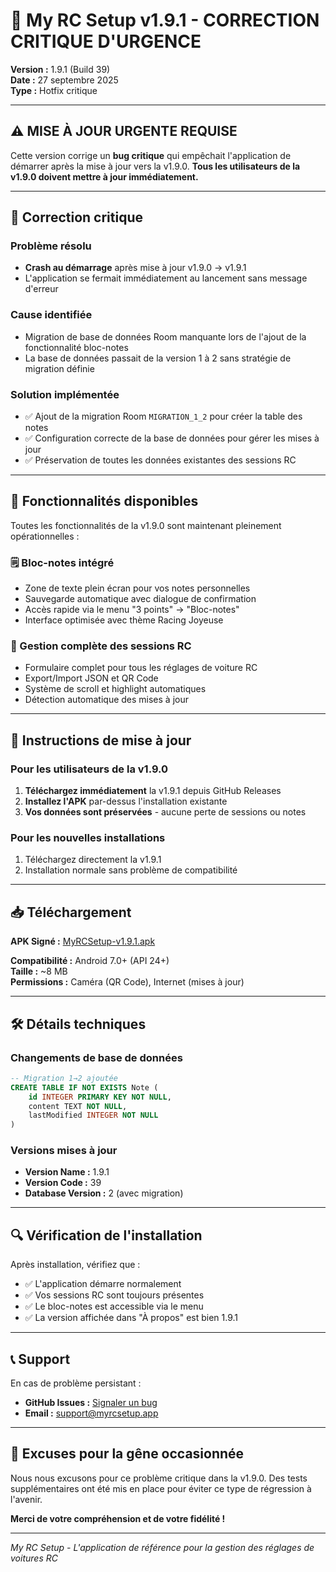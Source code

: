 # 🚨 My RC Setup v1.9.1 - CORRECTION CRITIQUE D'URGENCE

**Version :** 1.9.1 (Build 39)  
**Date :** 27 septembre 2025  
**Type :** Hotfix critique

---

## ⚠️ MISE À JOUR URGENTE REQUISE

Cette version corrige un **bug critique** qui empêchait l'application de démarrer après la mise à jour vers la v1.9.0. **Tous les utilisateurs de la v1.9.0 doivent mettre à jour immédiatement.**

---

## 🔧 Correction critique

### Problème résolu
- **Crash au démarrage** après mise à jour v1.9.0 → v1.9.1
- L'application se fermait immédiatement au lancement sans message d'erreur

### Cause identifiée
- Migration de base de données Room manquante lors de l'ajout de la fonctionnalité bloc-notes
- La base de données passait de la version 1 à 2 sans stratégie de migration définie

### Solution implémentée
- ✅ Ajout de la migration Room `MIGRATION_1_2` pour créer la table des notes
- ✅ Configuration correcte de la base de données pour gérer les mises à jour
- ✅ Préservation de toutes les données existantes des sessions RC

---

## 📱 Fonctionnalités disponibles

Toutes les fonctionnalités de la v1.9.0 sont maintenant pleinement opérationnelles :

### 🗒️ Bloc-notes intégré
- Zone de texte plein écran pour vos notes personnelles
- Sauvegarde automatique avec dialogue de confirmation
- Accès rapide via le menu "3 points" → "Bloc-notes"
- Interface optimisée avec thème Racing Joyeuse

### 🏁 Gestion complète des sessions RC
- Formulaire complet pour tous les réglages de voiture RC
- Export/Import JSON et QR Code
- Système de scroll et highlight automatiques
- Détection automatique des mises à jour

---

## 🔄 Instructions de mise à jour

### Pour les utilisateurs de la v1.9.0
1. **Téléchargez immédiatement** la v1.9.1 depuis GitHub Releases
2. **Installez l'APK** par-dessus l'installation existante
3. **Vos données sont préservées** - aucune perte de sessions ou notes

### Pour les nouvelles installations
1. Téléchargez directement la v1.9.1
2. Installation normale sans problème de compatibilité

---

## 📥 Téléchargement

**APK Signé :** [MyRCSetup-v1.9.1.apk](https://github.com/kapoue/MyRCSetup/releases/download/v1.9.1/MyRCSetup-v1.9.1.apk)

**Compatibilité :** Android 7.0+ (API 24+)  
**Taille :** ~8 MB  
**Permissions :** Caméra (QR Code), Internet (mises à jour)

---

## 🛠️ Détails techniques

### Changements de base de données
```sql
-- Migration 1→2 ajoutée
CREATE TABLE IF NOT EXISTS Note (
    id INTEGER PRIMARY KEY NOT NULL,
    content TEXT NOT NULL,
    lastModified INTEGER NOT NULL
)
```

### Versions mises à jour
- **Version Name :** 1.9.1
- **Version Code :** 39
- **Database Version :** 2 (avec migration)

---

## 🔍 Vérification de l'installation

Après installation, vérifiez que :
- ✅ L'application démarre normalement
- ✅ Vos sessions RC sont toujours présentes
- ✅ Le bloc-notes est accessible via le menu
- ✅ La version affichée dans "À propos" est bien 1.9.1

---

## 📞 Support

En cas de problème persistant :
- **GitHub Issues :** [Signaler un bug](https://github.com/kapoue/MyRCSetup/issues)
- **Email :** support@myrcsetup.app

---

## 🙏 Excuses pour la gêne occasionnée

Nous nous excusons pour ce problème critique dans la v1.9.0. Des tests supplémentaires ont été mis en place pour éviter ce type de régression à l'avenir.

**Merci de votre compréhension et de votre fidélité !**

---

*My RC Setup - L'application de référence pour la gestion des réglages de voitures RC*